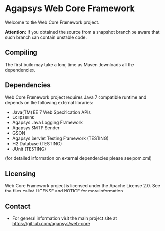 # Agapsys Web Core Framework

Welcome to the Web Core Framework project.

**Attention:** If you obtained the source from a snapshot branch be aware that  such branch can contain unstable code.

## Compiling

The first build may take a long time as Maven downloads all the dependencies.

## Dependencies

Web Core Framework project requires Java 7 compatible runtime and depends on the following external libraries:

* Java(TM) EE 7 Web Specification APIs
* Eclipselink
* Agapsys Java Logging Framework
* Agapsys SMTP Sender
* GSON
* Agapsys Servlet Testing Framework (TESTING)
* H2 Database (TESTING)
* JUnit (TESTING)

(for detailed information on external dependencies please see pom.xml)

## Licensing

Web Core Framework project is licensed under the Apache License 2.0. See the files called LICENSE and NOTICE for more information.

## Contact

* For general information visit the main project site at https://github.com/agapsys/web-core
